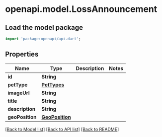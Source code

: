 # openapi.model.LossAnnouncement

## Load the model package
```dart
import 'package:openapi/api.dart';
```

## Properties
Name | Type | Description | Notes
------------ | ------------- | ------------- | -------------
**id** | **String** |  | 
**petType** | [**PetTypes**](PetTypes.md) |  | 
**imageUrl** | **String** |  | 
**title** | **String** |  | 
**description** | **String** |  | 
**geoPosition** | [**GeoPosition**](GeoPosition.md) |  | 

[[Back to Model list]](../README.md#documentation-for-models) [[Back to API list]](../README.md#documentation-for-api-endpoints) [[Back to README]](../README.md)


